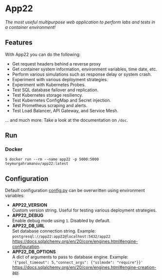 # App22
_The most useful multipurpose web application to perform labs  and tests in a container environment!_

## Features ###
With App22 you can do the following:

- Get request headers behind a reverse proxy
- Get container system information, environment variables, time date, etc.
- Perform various simulations such as response delay or system crash.
- Experiment with various deployment strategies.
- Experiment with Kubernetes Probes.
- Test SQL database failover and replication.
- Test Kubernetes storage resiliency.
- Test Kubernetes ConfigMap and Secret injection.
- Test Prometheus scraping and alerts.
- Test Load Balancer, API Gateway, and Service Mesh.

... and much more. Take a look at the documentation on `/doc`.

## Run
### Docker
```
$ docker run --rm --name app22 -p 5000:5000 teymurgahramanov/app22:latest
```

## Configuration
Default configuration [config.py](./config.py) can be overwritten using environment variables:
- __APP22_VERSION__\
  Custom version string. Useful for testing various deployment strategies.
- __APP22_DEBUG__\
  Enable debug mode using `1`. Disabled by default.
- __APP22_DB_URL__\
  Set database connection string. Example:\
  `postgresql://app22:app22@localhost:5432/app22`\
  https://docs.sqlalchemy.org/en/20/core/engines.html#engine-configuration.
- __APP22_DB_OPTIONS__\
  A dict of arguments to pass to database engine. Example:\
  `'{"pool_timeout": 5,"connect_args": {"sslmode": "require"}}'`
  https://docs.sqlalchemy.org/en/20/core/engines.html#engine-creation-api.
